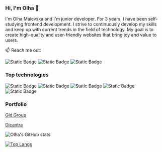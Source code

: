 ### Hi, I'm Olha 👋

I'm Olha Maievska and I'm junior developer. For 3 years, I have been self-studying frontend development. I strive to continuously develop my skills and keep up with current trends in the field of technology. My goal is to create high-quality and user-friendly websites that bring joy and value to users.

:mailbox: Reach me out:

![Static Badge](https://img.shields.io/badge/Olha_Maievska-blue?logo=linkedin&logoColor=%23ffffff&link=https%3A%2F%2Fwww.linkedin.com%2Fin%2Folha-maievska-b884202aa%2F) ![Static Badge](https://img.shields.io/badge/Olha_Maievska-blue?logo=facebook&link=https%3A%2F%2Fwww.facebook.com%2Folha.maievska.3) ![Static Badge](https://img.shields.io/badge/Olha_Maievska-red?logo=gmail&logoColor=%23ffffff&link=mailto%3Aolhamaievska91%40gmail.com)

### Top technologies

![Static Badge](https://img.shields.io/badge/react-blue?logo=react&logoColor=%23ffffff&labelColor=%23000) ![Static Badge](https://img.shields.io/badge/javascript-gold?logo=javascript&logoColor=%23ffffff)
![Static Badge](https://img.shields.io/badge/typescript-%231E90FF?logo=typescript&logoColor=%23ffffff) ![Static Badge](https://img.shields.io/badge/tailwindcss-%2300BFFF?logo=tailwindcss&logoColor=%23ffffff) ![Static Badge](https://img.shields.io/badge/RTK-%238A2BE2?logo=redux&logoColor=%23ffffff)

### Portfolio

[Gid.Group](https://olha-maievska.github.io/gid-group-react/)

[Dicantra](https://dicantra.vercel.app/)

![Olha's GitHub stats](https://github-readme-stats.vercel.app/api?username=Olha-Maievska&show_icons=true&theme=transparent)

[![Top Langs](https://github-readme-stats.vercel.app/api/top-langs/?username=Olha-Maievska&layout=compact)](https://github.com/Olha-Maievska/github-readme-stats)











